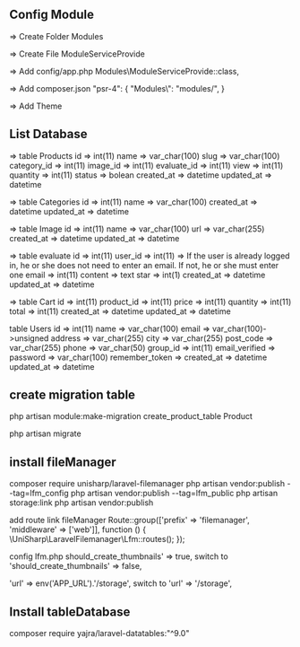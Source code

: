 ## Config Module

=> Create Folder Modules

=> Create File ModuleServiceProvide

=> Add config/app.php
Modules\ModuleServiceProvide::class,

=> Add composer.json
"psr-4": {
            "Modules\\": "modules/",
        }

=> Add Theme 
## List Database

=> table Products
id => int(11)
name => var_char(100)
slug => var_char(100)
category_id => int(11)
image_id => int(11)
evaluate_id => int(11)
view => int(11)
quantity => int(11)
status => bolean
created_at => datetime
updated_at => datetime

=> table Categories
id => int(11)
name => var_char(100)
created_at => datetime 
updated_at => datetime

=> table Image
id => int(11)
name => var_char(100)
url => var_char(255)
created_at => datetime 
updated_at => datetime

=> table evaluate
id => int(11)
user_id => int(11)
=> If the user is already logged in, he or she does not need to enter an email. If not, he or she must enter one
email => int(11)
content => text
star => int(1)
created_at => datetime 
updated_at => datetime

=> table Cart
id => int(11)
product_id => int(11)
price => int(11)
quantity => int(11)
total => int(11)
created_at => datetime 
updated_at => datetime

table Users
id => int(11)
name => var_char(100)
email => var_char(100)->unsigned
address => var_char(255)
city => var_char(255)
post_code => var_char(255)
phone => var_char(50)
group_id => int(11)
email_verified =>
password => var_char(100)
remember_token =>
created_at => datetime 
updated_at => datetime

## create migration table
php artisan module:make-migration create_product_table Product

php artisan migrate

## install fileManager
 composer require unisharp/laravel-filemanager
 php artisan vendor:publish --tag=lfm_config
 php artisan vendor:publish --tag=lfm_public
 php artisan storage:link
 php artisan vendor:publish

add route link fileManager
Route::group(['prefix' => 'filemanager', 'middleware' => ['web']], function () {
    \UniSharp\LaravelFilemanager\Lfm::routes();
});

config lfm.php
should_create_thumbnails' => true, switch to 'should_create_thumbnails' => false,

'url' => env('APP_URL').'/storage', switch to 'url' => '/storage',
## Install tableDatabase
composer require yajra/laravel-datatables:"^9.0"